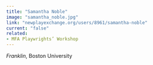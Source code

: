 ```yaml
---
title: "Samantha Noble"
image: "samantha_noble.jpg"
link: "newplayexchange.org/users/8961/samantha-noble"
current: "false"
related:
- MFA Playwrights’ Workshop
---
```


*Franklin*, Boston University
